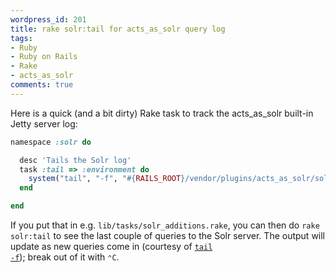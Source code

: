 ```yaml
---
wordpress_id: 201
title: rake solr:tail for acts_as_solr query log
tags:
- Ruby
- Ruby on Rails
- Rake
- acts_as_solr
comments: true
---
```

Here is a quick (and a bit dirty) Rake task to track the acts_as_solr built-in Jetty server log:

``` ruby
namespace :solr do

  desc 'Tails the Solr log'
  task :tail => :environment do
    system("tail", "-f", "#{RAILS_ROOT}/vendor/plugins/acts_as_solr/solr/tmp/jetty_#{RAILS_ENV}")
  end

end
```

If you put that in e.g. <code>lib/tasks/solr_additions.rake</code>, you can then do <code>rake solr:tail</code> to see the last couple of queries to the Solr server. The output will update as new queries come in (courtesy of <code><a href="http://www.unix-manuals.com/quicktips/unix/tail.html">tail -f</a></code>); break out of it with <code>⌃C</code>.
